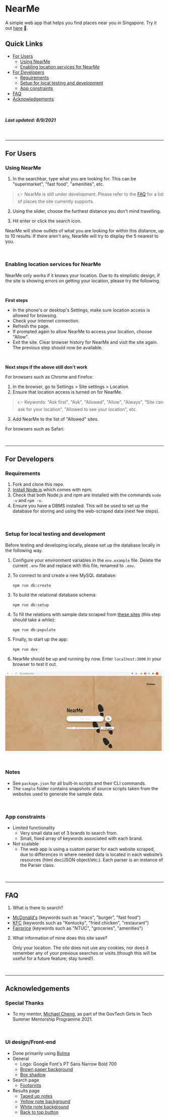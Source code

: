 # NearMe

A simple web app that helps you find places near you in Singapore. Try it out [here](https://nearmesg.herokuapp.com) 🧭.

## Quick Links
* [For Users](#for-users)
  * [Using NearMe](#using-nearme)
  * [Enabling location services for NearMe](#enabling-location-services-for-nearme)
* [For Developers](#for-developers)
  * [Requirements](#requirements)
  * [Setup for local testing and development](#setup-for-local-testing-and-development)
  * [App constraints](#app-constraints)
* [FAQ](#faq)
* [Acknowledgements](#acknowledgements)

&nbsp;

##### Last updated: 8/9/2021

&nbsp;

----

## For Users


### Using NearMe

1. In the searchbar, type what you are looking for. This can be "supermarket", "fast food", "amenities", etc.

> 👉 NearMe is still under development. Please refer to the [FAQ](#faq) for a list of places the site currently supports.

2. Using the slider, choose the furthest distance you don't mind travelling.

3. Hit enter or click the search icon.

NearMe will show outlets of what you are looking for within this distance, up to 10 results. If there aren't any, NearMe will try to display the 5 nearest to you.

&nbsp;

### Enabling location services for NearMe</u>

NearMe only works if it knows your location. Due to its simplistic design, if the site is showing errors on getting your location, please try the following.

&nbsp;

**First steps**

* In the phone's or desktop's Settings, make sure location access is allowed for browsing.
*  Check your internet connection.
*  Refresh the page.
* If prompted again to allow NearMe to access your location, choose "Allow".
* Exit the site. Clear browser history for NearMe and visit the site again. The previous step should now be available.

&nbsp;

**Next steps if the above still don't work**

For browsers such as Chrome and Firefox:

1. In the browser, go to Settings > Site settings > Location.
2. Ensure that location access is turned on for NearMe.
> 👉 Keywords: "Ask first", "Ask", "Allowed", "Allow", "Always", "Site can ask for your location", "Allowed to see your location", etc.
>
3. Add NearMe to the list of "Allowed" sites.

For browsers such as Safari:



&nbsp;

----

## For Developers

### Requirements

1. Fork and clone this repo.
2. [Install Node.js](https://nodejs.org/en/download/) which comes with npm.
3. Check that both Node.js and npm are installed with the commands `node -v` and `npm -v`.
4. Ensure you have a DBMS installed. This will be used to set up the database for storing and using the web-scraped data (next few steps).


&nbsp;

### Setup for local testing and development

Before testing and developing locally, please set up the database locally in the following way.

1. Configure your environment variables in the `env.example` file. Delete the current `.env` file and replace with this file, renamed to `.env`.

2. To connect to and create a new MySQL database:
  
    `npm run db:create`

3. To build the relational database schema:
  
    `npm run db:setup`

4. To fill the relations with sample data scraped from [these sites](#faq) (this step should take a while):

    `npm run db:populate`

5. Finally, to start up the app:

    `npm run dev`

6. NearMe should be up and running by now. Enter `localhost:3000` in your browser to test it out.

![NearMe dev page](docs/nearme-dev-page.PNG)

&nbsp;

### Notes

* See `package.json` for all built-in scripts and their CLI commands.
* The `sample` folder contains snapshots of source scripts taken from the websites used to generate the sample data.

&nbsp;

### App constraints

* Limited functionality
  * Very small data set of 3 brands to search from.
  * Small, fixed array of keywords associated with each brand.
* Not scalable
  * The web app is using a custom parser for each website scraped, due to differences in where needed data is located in each website’s resources (html doc/JSON object/etc.). Each parser is an instance of the Parser class.

&nbsp;

----

## FAQ

1. What is there to search?
* [McDonald's](https://www.mcdonalds.com.sg/locate-us/) (keywords such as "macs", "burger", "fast food")
* [KFC](https://www.kfc.com.sg/Location/Search) (keywords such as "Kentucky", "fried chicken", "restaurant")
* [Fairprice](https://www.fairprice.com.sg/store-locator) (keywords such as "NTUC", "groceries", "amenities")

2. What information of mine does this site save?

    Only your location. The site does not use any cookies, nor does it remember any of your previous searches or visits (though this will be useful for a future feature; stay tuned!).

&nbsp;

----

## Acknowledgements

### Special Thanks
* To my mentor, [Michael Cheng](https://github.com/miccheng), as part of the GovTech Girls In Tech Summer Mentorship Programme 2021.

&nbsp;

### UI design/Front-end
* Done primarily using [Bulma](https://bulma.io/)
* General
  * Logo: Google Font's PT Sans Narrow Bold 700
  * [Brown paper background](https://unsplash.com/photos/Y3vPEuNlf7w)
  * [Box shadow](https://getcssscan.com/css-box-shadow-examples)
* Search page
  * [Footprints](https://monophy.com/gifs/marauders-footsteps-fustapfen-slPSVv0rNDe5GSLTlN)
* Results page
  * [Taped up notes](https://codepen.io/aitchiss/pen/QWKmPqx)
  * [Yellow note background](https://www.psdgraphics.com/textures/yellow-paper-texture/)
  * [White note background](https://www.freepik.com/free-photo/white-paper-texture_1033849.htm)
  * [Back to top button](https://mdbootstrap.com/docs/standard/extended/back-to-top/)
